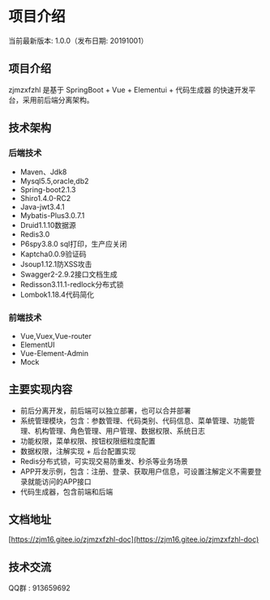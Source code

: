 # 项目介绍
当前最新版本: 1.0.0（发布日期: 20191001）
## 项目介绍
zjmzxfzhl 是基于 SpringBoot + Vue + Elementui + 代码生成器 的快速开发平台，采用前后端分离架构。
## 技术架构
### 后端技术
- Maven、Jdk8
- Mysql5.5,oracle,db2
- Spring-boot2.1.3
- Shiro1.4.0-RC2
- Java-jwt3.4.1
- Mybatis-Plus3.0.7.1
- Druid1.1.10数据源
- Redis3.0
- P6spy3.8.0 sql打印，生产应关闭
- Kaptcha0.0.9验证码
- Jsoup1.12.1防XSS攻击
- Swagger2-2.9.2接口文档生成
- Redisson3.11.1-redlock分布式锁
- Lombok1.18.4代码简化

### 前端技术
- Vue,Vuex,Vue-router
- ElementUI
- Vue-Element-Admin
- Mock

## 主要实现内容
- 前后分离开发，前后端可以独立部署，也可以合并部署
- 系统管理模块，包含：参数管理、代码类别、代码信息、菜单管理、功能管理、机构管理、角色管理、用户管理、数据权限、系统日志
- 功能权限，菜单权限、按钮权限细粒度配置
- 数据权限，注解实现 + 后台配置实现
- Redis分布式锁，可实现交易防重发、秒杀等业务场景
- APP开发示例，包含：注册、登录、获取用户信息，可设置注解定义不需要登录就能访问的APP接口
- 代码生成器，包含前端和后端

## 文档地址
[https://zjm16.gitee.io/zjmzxfzhl-doc](https://zjm16.gitee.io/zjmzxfzhl-doc)

## 技术交流
QQ群 : 913659692